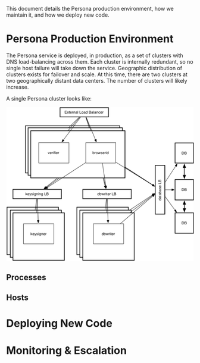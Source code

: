 <!-- This Source Code Form is subject to the terms of the Mozilla Public
   - License, v. 2.0. If a copy of the MPL was not distributed with this
   - file, You can obtain one at http://mozilla.org/MPL/2.0/. -->

This document details the Persona production environment, how we maintain it, and how we deploy new code.

# Persona Production Environment

The Persona service is deployed, in production, as a set of clusters
with DNS load-balancing across them. Each cluster is internally
redundant, so no single host failure will take down the
service. Geographic distribution of clusters exists for failover and
scale. At this time, there are two clusters at two geographically
distant data centers. The number of clusters will likely increase.

A single Persona cluster looks like:

![](./persona_arch.png "Optional title")

## Processes

## Hosts


# Deploying New Code

# Monitoring & Escalation